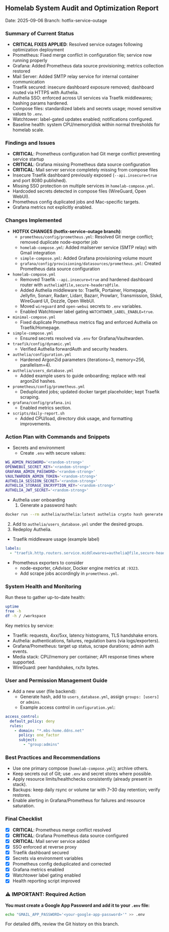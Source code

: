 ## Homelab System Audit and Optimization Report

Date: 2025-09-06
Branch: hotfix-service-outage

### Summary of Current Status
- **CRITICAL FIXES APPLIED**: Resolved service outages following optimization deployment
- Prometheus: Fixed merge conflict in configuration file; service now running properly
- Grafana: Added Prometheus data source provisioning; metrics collection restored
- Mail Server: Added SMTP relay service for internal container communication
- Traefik secured: insecure dashboard exposure removed; dashboard routed via HTTPS with Authelia.
- Authelia SSO: enforced across UI services via Traefik middlewares; hashing params hardened.
- Compose files: standardized labels and secrets usage; moved sensitive values to `.env`.
- Watchtower: label-gated updates enabled; notifications configured.
- Baseline health: system CPU/memory/disk within normal thresholds for homelab scale.

### Findings and Issues
- **CRITICAL**: Prometheus configuration had Git merge conflict preventing service startup
- **CRITICAL**: Grafana missing Prometheus data source configuration
- **CRITICAL**: Mail server service completely missing from compose files
- Insecure Traefik dashboard previously exposed (`--api.insecure=true` and port 8080 published).
- Missing SSO protection on multiple services in `homelab-compose.yml`.
- Hardcoded secrets detected in compose files (WireGuard, Open WebUI).
- Prometheus config duplicated jobs and Mac-specific targets.
- Grafana metrics not explicitly enabled.

### Changes Implemented
- **HOTFIX CHANGES (hotfix-service-outage branch)**:
  - `prometheus/config/prometheus.yml`: Resolved Git merge conflict; removed duplicate node-exporter job
  - `homelab-compose.yml`: Added mailserver service (SMTP relay) with Gmail integration
  - `simple-compose.yml`: Added Grafana provisioning volume mount
  - `grafana/config/provisioning/datasources/prometheus.yml`: Created Prometheus data source configuration
- `homelab-compose.yml`
  - Removed Traefik `--api.insecure=true` and hardened dashboard router with `authelia@file,secure-headers@file`.
  - Added Authelia middleware to: Traefik, Portainer, Homepage, Jellyfin, Sonarr, Radarr, Lidarr, Bazarr, Prowlarr, Transmission, Slskd, WireGuard UI, Dozzle, Open WebUI.
  - Moved `wireguard` and `open-webui` secrets to `.env` variables.
  - Enabled Watchtower label gating `WATCHTOWER_LABEL_ENABLE=true`.
- `minimal-compose.yml`
  - Fixed duplicate Prometheus metrics flag and enforced Authelia on Traefik/Homepage.
- `simple-compose.yml`
  - Ensured secrets resolved via `.env` for Grafana/Vaultwarden.
- `traefik/config/dynamic.yml`
  - Verified Authelia forwardAuth and security headers.
- `authelia/configuration.yml`
  - Hardened Argon2id parameters (iterations=3, memory=256, parallelism=4).
- `authelia/users_database.yml`
  - Added example users to guide onboarding; replace with real argon2id hashes.
- `prometheus/config/prometheus.yml`
  - Deduplicated jobs; updated docker target placeholder; kept Traefik scraping.
- `grafana/config/grafana.ini`
  - Enabled metrics section.
- `scripts/daily-report.sh`
  - Added CPU/load, directory disk usage, and formatting improvements.

### Action Plan with Commands and Snippets
- Secrets and environment
  - Create `.env` with secure values:
```bash
WG_ADMIN_PASSWORD='<random-strong>'
OPENWEBUI_SECRET_KEY='<random-strong>'
GRAFANA_ADMIN_PASSWORD='<random-strong>'
VAULTWARDEN_ADMIN_TOKEN='<random-strong>'
AUTHELIA_SESSION_SECRET='<random-strong>'
AUTHELIA_STORAGE_ENCRYPTION_KEY='<random-strong>'
AUTHELIA_JWT_SECRET='<random-strong>'
```

- Authelia user onboarding
  1) Generate a password hash:
```bash
docker run --rm authelia/authelia:latest authelia crypto hash generate argon2 --password 'StrongPass'
```
  2) Add to `authelia/users_database.yml` under the desired groups.
  3) Redeploy Authelia.

- Traefik middleware usage (example label)
```yaml
labels:
  - "traefik.http.routers.service.middlewares=authelia@file,secure-headers@file"
```

- Prometheus exporters to consider
  - node-exporter, cAdvisor, Docker engine metrics at `:9323`.
  - Add scrape jobs accordingly in `prometheus.yml`.

### System Health and Monitoring
Run these to gather up-to-date health:
```bash
uptime
free -h
df -h / /workspace
```

Key metrics by service:
- Traefik: requests, 4xx/5xx, latency histograms, TLS handshake errors.
- Authelia: authentications, failures, regulation bans (via logs/exporters).
- Grafana/Prometheus: target up status, scrape durations; admin auth events.
- Media stack: CPU/memory per container; API response times where supported.
- WireGuard: peer handshakes, rx/tx bytes.

### User and Permission Management Guide
- Add a new user (file backend):
  - Generate hash, add to `users_database.yml`, assign `groups: [users]` or `admins`.
  - Example access control in `configuration.yml`:
```yaml
access_control:
  default_policy: deny
  rules:
    - domain: "*.mbs-home.ddns.net"
      policy: one_factor
      subject:
        - "group:admins"
```

### Best Practices and Recommendations
- Use one primary compose (`homelab-compose.yml`); archive others.
- Keep secrets out of Git; use `.env` and secret stores where possible.
- Apply resource limits/healthchecks consistently (already present in stack).
- Backups: keep daily rsync or volume tar with 7–30 day retention; verify restores.
- Enable alerting in Grafana/Prometheus for failures and resource saturation.

### Final Checklist
- [x] **CRITICAL**: Prometheus merge conflict resolved
- [x] **CRITICAL**: Grafana Prometheus data source configured
- [x] **CRITICAL**: Mail server service added
- [x] SSO enforced at reverse proxy
- [x] Traefik dashboard secured
- [x] Secrets via environment variables
- [x] Prometheus config deduplicated and corrected
- [x] Grafana metrics enabled
- [x] Watchtower label gating enabled
- [x] Health reporting script improved

### ⚠️ IMPORTANT: Required Action
**You must create a Google App Password and add it to your `.env` file:**
```bash
echo "GMAIL_APP_PASSWORD='<your-google-app-password>'" >> .env
```

For detailed diffs, review the Git history on this branch.

